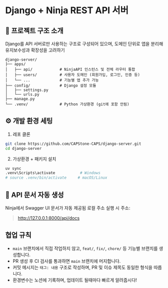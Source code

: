 # Django + Ninja REST API 서버

## 📁 프로젝트 구조 소개
Django를 API 서버로만 사용하는 구조로 구성되어 있으며, 도메인 단위로 앱을 분리해 유지보수성과 확장성을 고려하기
```
django-server/
├── apps/
│   ├── api/            # NinjaAPI 인스턴스 및 전체 라우터 통합
│   ├── users/          # 사용자 도메인 (회원가입, 로그인, 인증 등)
│   └── ...             # 기능별 앱 추가 가능
├── config/             # Django 설정 모듈
│   ├── settings.py
│   └── urls.py
├── manage.py
└── .venv/              # Python 가상환경 (git에 포함 안됨)
```

## ⚙️ 개발 환경 세팅

1. 레포 클론
```bash
git clone https://github.com/CAPStone-CAPS/django-server.git
cd django-server
```

2. 가상환경 + 패키지 설치
```bash
uv sync
.venv\Scripts\activate           # Windows
# source .venv/bin/activate     # macOS/Linux
```

## 📘 API 문서 자동 생성
Ninja에서 Swagger UI 문서가 자동 제공됨
로컬 주소 실행 시 주소: 
> http://127.0.0.1:8000/api/docs


## 협업 규칙
- `main` 브랜치에서 직접 작업하지 않고, `feat/`, `fix/`, `chore/` 등 기능별 브랜치를 생성합니다.
- PR 생성 후 CI 검사를 통과하면 `main` 브랜치에 머지합니다.
- 커밋 메시지는 `태그: 내용` 구조로 작성하며, PR 및 이슈 제목도 동일한 형식을 따릅니다.
- 환경변수는 노션에 기록하며, 업데이트 될때마다 빠르게 알려줍시다!
